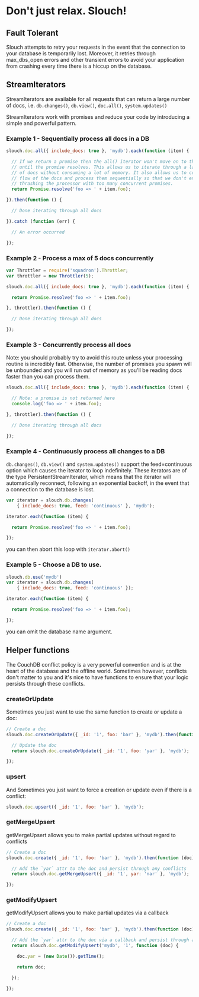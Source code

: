 # Don't just relax. Slouch!

## Fault Tolerant

Slouch attempts to retry your requests in the event that the connection to your database is temporarily lost. Moreover, it retries through max_dbs_open errors and other transient errors to avoid your application from crashing every time there is a hiccup on the database.


## StreamIterators

StreamIterators are available for all requests that can return a large number of docs, i.e. `db.changes()`, `db.view()`, `doc.all()`, `system.updates()`

StreamIterators work with promises and reduce your code by introducing a simple and powerful pattern.


### Example 1 - Sequentially process all docs in a DB

```js
slouch.doc.all({ include_docs: true }, 'mydb').each(function (item) {

  // If we return a promise then the all() iterator won't move on to the next item
  // until the promise resolves. This allows us to iterate through a large number
  // of docs without consuming a lot of memory. It also allows us to control the
  // flow of the docs and process them sequentially so that we don't end up
  // thrashing the processor with too many concurrent promises.
  return Promise.resolve('foo => ' + item.foo);

}).then(function () {

  // Done iterating through all docs

}).catch (function (err) {

  // An error occurred

});
```


### Example 2 - Process a max of 5 docs concurrently

```js
var Throttler = require('squadron').Throttler;
var throttler = new Throttler(5);

slouch.doc.all({ include_docs: true }, 'mydb').each(function (item) {

  return Promise.resolve('foo => ' + item.foo);

}, throttler).then(function () {

  // Done iterating through all docs

});
```


### Example 3 - Concurrently process all docs

Note: you should probably try to avoid this route unless your processing routine is incredibly fast. Otherwise, the number of promises you spawn will be unbounded and you will run out of memory as you'll be reading docs faster than you can process them.

```js
slouch.doc.all({ include_docs: true }, 'mydb').each(function (item) {

  // Note: a promise is not returned here
  console.log('foo => ' + item.foo);

}, throttler).then(function () {

  // Done iterating through all docs

});
```

### Example 4 - Continuously process all changes to a DB

`db.changes()`, `db.view()` and `system.updates()` support the feed=continuous option which causes the iterator  to loop indefinitely. These iterators are of the type PersistentStreamIterator, which means that the iterator will automatically reconnect, following an exponential backoff, in the event that a connection to the database is lost.

```js
var iterator = slouch.db.changes(
    { include_docs: true, feed: 'continuous' }, 'mydb');

iterator.each(function (item) {

  return Promise.resolve('foo => ' + item.foo);

});
```

you can then abort this loop with `iterator.abort()`

### Example 5 - Choose a DB to use.

```js
slouch.db.use('mydb')
var iterator = slouch.db.changes(
    { include_docs: true, feed: 'continuous' });

iterator.each(function (item) {

  return Promise.resolve('foo => ' + item.foo);

});
```

you can omit the database name argument.


## Helper functions

The CouchDB conflict policy is a very powerful convention and is at the heart of the database and the offline world. Sometimes however, conflicts don't matter to you and it's nice to have functions to ensure that your logic persists through these conflicts.

### createOrUpdate

Sometimes you just want to use the same function to create or update a doc:

```js
// Create a doc
slouch.doc.createOrUpdate({ _id: '1', foo: 'bar' }, 'mydb').then(function (doc) {

  // Update the doc
  return slouch.doc.createOrUpdate({ _id: '1', foo: 'yar' }, 'mydb');

});
```

### upsert

And Sometimes you just want to force a creation or update even if there is a conflict:

```js
slouch.doc.upsert({ _id: '1', foo: 'bar' }, 'mydb');
```

### getMergeUpsert

getMergeUpsert allows you to make partial updates without regard to conflicts

```js
// Create a doc
slouch.doc.create({ _id: '1', foo: 'bar' }, 'mydb').then(function (doc) {

  // Add the `yar` attr to the doc and persist through any conflicts
  return slouch.doc.getMergeUpsert({ _id: '1', yar: 'nar' }, 'mydb');

});
```

### getModifyUpsert

getModifyUpsert allows you to make partial updates via a callback

```js
// Create a doc
slouch.doc.create({ _id: '1', foo: 'bar' }, 'mydb').then(function (doc) {

  // Add the `yar` attr to the doc via a callback and persist through any conflicts
  return slouch.doc.getModifyUpsert('mydb', '1', function (doc) {

    doc.yar = (new Date()).getTime();

    return doc;

  });

});
```
